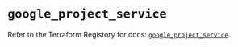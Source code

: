 # `google_project_service`

Refer to the Terraform Registory for docs: [`google_project_service`](https://registry.terraform.io/providers/hashicorp/google-beta/4.81.0/docs/resources/google_project_service).
